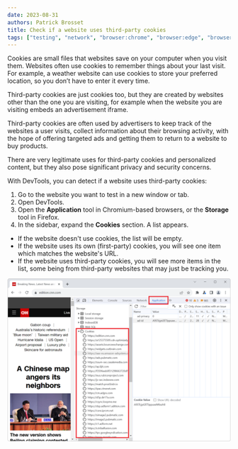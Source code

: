 ```yaml
---
date: 2023-08-31
authors: Patrick Brosset
title: Check if a website uses third-party cookies
tags: ["testing", "network", "browser:chrome", "browser:edge", "browser:firefox"]
---
```


Cookies are small files that websites save on your computer when you visit them. Websites often use cookies to remember things about your last visit. For example, a weather website can use cookies to store your preferred location, so you don’t have to enter it every time. 

Third-party cookies are just cookies too, but they are created by websites other than the one you are visiting, for example when the website you are visiting embeds an advertisement iframe.

Third-party cookies are often used by advertisers to keep track of the websites a user visits, collect information about their browsing activity, with the hope of offering targeted ads and getting them to return to a website to buy products.

There are very legitimate uses for third-party cookies and personalized content, but they also pose significant privacy and security concerns.

With DevTools, you can detect if a website uses third-party cookies:

1. Go to the website you want to test in a new window or tab.
1. Open DevTools.
1. Open the **Application** tool in Chromium-based browsers, or the **Storage** tool in Firefox.
1. In the sidebar, expand the **Cookies** section.
   A list appears.

* If the website doesn't use cookies, the list will be empty.
* If the website uses its own (first-party) cookies, you will see one item which matches the website's URL.
* If the website uses third-party cookies, you will see more items in the list, some being from third-party websites that may just be tracking you.

![Chrome DevTools' Application tool, showing the cookies section containing a bunch of third-party websites](../../assets/img/detect-3p-cookies.png)
